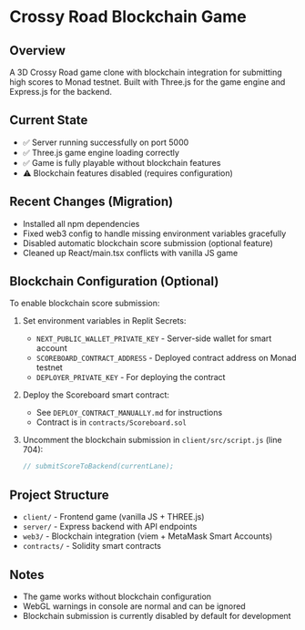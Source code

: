 # Crossy Road Blockchain Game

## Overview
A 3D Crossy Road game clone with blockchain integration for submitting high scores to Monad testnet. Built with Three.js for the game engine and Express.js for the backend.

## Current State
- ✅ Server running successfully on port 5000
- ✅ Three.js game engine loading correctly  
- ✅ Game is fully playable without blockchain features
- ⚠️ Blockchain features disabled (requires configuration)

## Recent Changes (Migration)
- Installed all npm dependencies
- Fixed web3 config to handle missing environment variables gracefully
- Disabled automatic blockchain score submission (optional feature)
- Cleaned up React/main.tsx conflicts with vanilla JS game

## Blockchain Configuration (Optional)
To enable blockchain score submission:
1. Set environment variables in Replit Secrets:
   - `NEXT_PUBLIC_WALLET_PRIVATE_KEY` - Server-side wallet for smart account
   - `SCOREBOARD_CONTRACT_ADDRESS` - Deployed contract address on Monad testnet
   - `DEPLOYER_PRIVATE_KEY` - For deploying the contract

2. Deploy the Scoreboard smart contract:
   - See `DEPLOY_CONTRACT_MANUALLY.md` for instructions
   - Contract is in `contracts/Scoreboard.sol`

3. Uncomment the blockchain submission in `client/src/script.js` (line 704):
   ```javascript
   // submitScoreToBackend(currentLane);
   ```

## Project Structure
- `client/` - Frontend game (vanilla JS + THREE.js)
- `server/` - Express backend with API endpoints
- `web3/` - Blockchain integration (viem + MetaMask Smart Accounts)
- `contracts/` - Solidity smart contracts

## Notes
- The game works without blockchain configuration
- WebGL warnings in console are normal and can be ignored
- Blockchain submission is currently disabled by default for development
